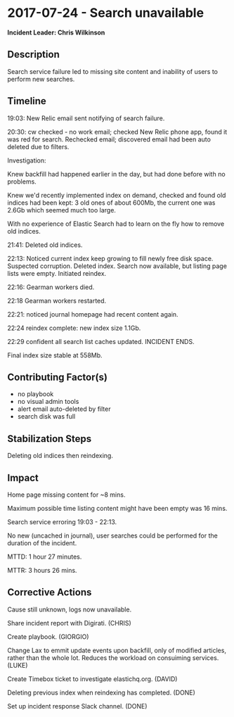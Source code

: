 # 2017-07-24 - Search unavailable

**Incident Leader: Chris Wilkinson**

## Description

Search service failure led to missing site content and inability of users to perform new searches.

## Timeline

19:03: New Relic email sent notifying of search failure.

20:30: cw checked - no work email; checked New Relic phone app, found it was red for search. Rechecked email; discovered email had been auto deleted due to filters.

Investigation:

Knew backfill had happened earlier in the day, but had done before with no problems.

Knew we'd recently implemented index on demand, checked and found old indices had been kept: 3 old ones of about 600Mb, the current one was 2.6Gb which seemed much too large.

With no experience of Elastic Search had to learn on the fly how to remove old indices.

21:41: Deleted old indices.

22:13: Noticed current index keep growing to fill newly free disk space. Suspected corruption. Deleted index. Search now available, but listing page lists were empty. Initiated reindex.

22:16: Gearman workers died.

22:18 Gearman workers restarted.

22:21: noticed journal homepage had recent content again.

22:24 reindex complete: new index size 1.1Gb.

22:29 confident all search list caches updated. INCIDENT ENDS.

Final index size stable at 558Mb.

## Contributing Factor(s)

- no playbook
- no visual admin tools
- alert email auto-deleted by filter
- search disk was full

## Stabilization Steps

Deleting old indices then reindexing.

## Impact

Home page missing content for ~8 mins.

Maximum possible time listing content might have been empty was 16 mins.

Search service erroring 19:03 - 22:13.

No new (uncached in journal), user searches could be performed for the duration of the incident.

MTTD: 1 hour 27 minutes.

MTTR: 3 hours 26 mins.

## Corrective Actions

Cause still unknown, logs now unavailable.

Share incident report with Digirati. (CHRIS)

Create playbook. (GIORGIO)

Change Lax to emmit update events upon backfill, only of modified articles, rather than the whole lot. Reduces the workload on consuiming services. (LUKE)

Create Timebox ticket to investigate elastichq.org. (DAVID)

Deleting previous index when reindexing has completed. (DONE)

Set up incident response Slack channel. (DONE)

